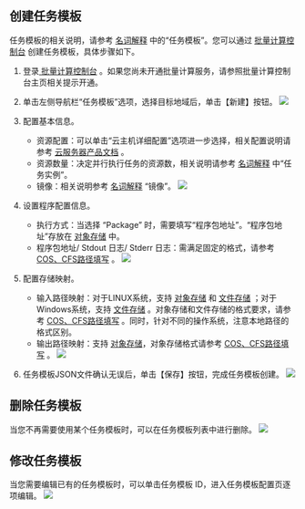 ## 创建任务模板
任务模板的相关说明，请参考 [名词解释](https://intl.cloud.tencent.com/zh/document/product/599/10396) 中的“任务模板”。您可以通过 [批量计算控制台](https://console.cloud.tencent.com/batch/task) 创建任务模板，具体步骤如下。
1. 登录[ 批量计算控制台](https://console.cloud.tencent.com/batch/task) 。如果您尚未开通批量计算服务，请参照批量计算控制台主页相关提示开通。

2. 单击左侧导航栏“任务模板”选项，选择目标地域后，单击【新建】按钮。
![](https://main.qcloudimg.com/raw/963eaf124f97211ae6f1973ca81abc28.png)

3. 配置基本信息。
   - 资源配置：可以单击“云主机详细配置”选项进一步选择，相关配置说明请参考 [云服务器产品文档](https://intl.cloud.tencent.com/zh/document/product/213) 。
   - 资源数量：决定并行执行任务的资源数，相关说明请参考 [名词解释](https://intl.cloud.tencent.com/zh/document/product/599/10396)  中“任务实例”。
   - 镜像：相关说明参考 [名词解释](https://intl.cloud.tencent.com/zh/document/product/599/10396) “镜像”。
   ![](https://main.qcloudimg.com/raw/1791e9f754b7529c487dc0f10eb4bb98.png)

4. 设置程序配置信息。
   - 执行方式：当选择 “Package” 时，需要填写“程序包地址”。“程序包地址”存放在 [对象存储](https://intl.cloud.tencent.com/zh/document/product/436) 中。
   - 程序包地址/ Stdout 日志/ Stderr 日志：需满足固定的格式，请参考 [COS、CFS路径填写](https://intl.cloud.tencent.com/zh/document/product/599/13996) 。
![](https://main.qcloudimg.com/raw/423bf1b3ac0639169d9ba4ece661732f.png)

5. 配置存储映射。
   - 输入路径映射：对于LINUX系统，支持 [对象存储](https://intl.cloud.tencent.com/zh/document/product/436) 和 [文件存储](https://intl.cloud.tencent.com/zh/document/product/582) ；对于Windows系统，支持 [文件存储](https://intl.cloud.tencent.com/zh/document/product/582) 。对象存储和文件存储的格式要求，请参考 [COS、CFS路径填写](https://intl.cloud.tencent.com/zh/document/product/599/13996) 。同时，针对不同的操作系统，注意本地路径的格式区别。
   - 输出路径映射：支持 [对象存储](https://intl.cloud.tencent.com/zh/document/product/436)，对象存储格式请参考 [COS、CFS路径填写](https://intl.cloud.tencent.com/zh/document/product/599/13996) 。
   ![](https://main.qcloudimg.com/raw/dfcff0f1f896906316fd9227b105d54e.png)

6. 任务模板JSON文件确认无误后，单击【保存】按钮，完成任务模板创建。
![](https://mc.qcloudimg.com/static/img/779bfc1f07af787612d2fb1db5ce70d1/image.jpg)

## 删除任务模板
当您不再需要使用某个任务模板时，可以在任务模板列表中进行删除。
![](https://mc.qcloudimg.com/static/img/9d207da685ef89b75a93818851f5050f/image.jpg)

## 修改任务模板
当您需要编辑已有的任务模板时，可以单击任务模板 ID，进入任务模板配置页逐项编辑。
![](https://mc.qcloudimg.com/static/img/bab3f74591f80db4022716f897d57893/image.jpg)

